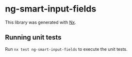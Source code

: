 # ng-smart-input-fields

This library was generated with [Nx](https://nx.dev).

## Running unit tests

Run `nx test ng-smart-input-fields` to execute the unit tests.
